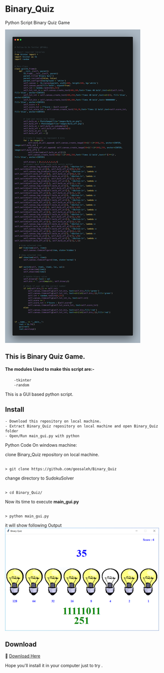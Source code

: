# Binary_Quiz
Python Script Binary Quiz Game

<img src="Binary_Quiz_code.png">

## This is Binary Quiz Game.

#### The modules Used to make this script are:-

        -tkinter
        -random

This is a GUI based python script.

## Install
```
- Download this repository on local machine.
- Extract Binary_Quiz repository on local machine and open Binary_Quiz folder
- Open/Run main_gui.py with python 

```

Python Code On windows machine:

clone Binary_Quiz repository on local machine.
```

> git clone https://github.com/geosaleh/Binary_Quiz

```
change directory to SudokuSolver
```

> cd Binary_Quiz/

```

Now its time to execute **main_gui.py**
```

> python main_gui.py

```
it will show following Output
<img src="Binary_Quiz.PNG">

## Download
:paperclip: [Download Here](https://github.com/geosaleh/Binary_Quiz/archive/refs/heads/main.zip)

Hope you'll install it in your computer just to try .


```
